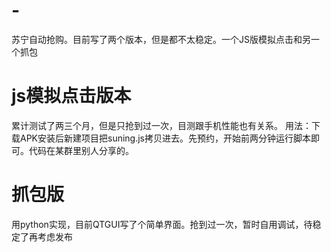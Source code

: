 # -
苏宁自动抢购。目前写了两个版本，但是都不太稳定。一个JS版模拟点击和另一个抓包

# js模拟点击版本
  累计测试了两三个月，但是只抢到过一次，目测跟手机性能也有关系。
  用法：下载APK安装后新建项目把suning.js拷贝进去。先预约，开始前两分钟运行脚本即可。代码在某群里别人分享的。

# 抓包版
  用python实现，目前QTGUI写了个简单界面。抢到过一次，暂时自用调试，待稳定了再考虑发布
